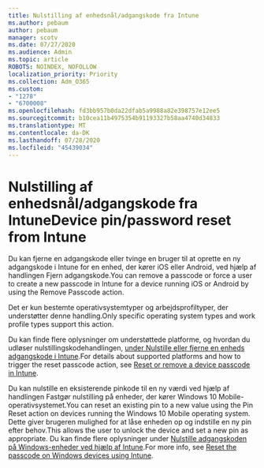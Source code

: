 ```yaml
---
title: Nulstilling af enhedsnål/adgangskode fra Intune
ms.author: pebaum
author: pebaum
manager: scotv
ms.date: 07/27/2020
ms.audience: Admin
ms.topic: article
ROBOTS: NOINDEX, NOFOLLOW
localization_priority: Priority
ms.collection: Adm_O365
ms.custom:
- "1278"
- "6700008"
ms.openlocfilehash: fd3bb957b0da22dfab5a9988a82e398757e12ee5
ms.sourcegitcommit: b10cea11b4975354b91193327b58aa4740d34833
ms.translationtype: MT
ms.contentlocale: da-DK
ms.lasthandoff: 07/28/2020
ms.locfileid: "45439034"
---
```

# <a name="device-pinpassword-reset-from-intune"></a><span data-ttu-id="195ab-102">Nulstilling af enhedsnål/adgangskode fra Intune</span><span class="sxs-lookup"><span data-stu-id="195ab-102">Device pin/password reset from Intune</span></span>

<span data-ttu-id="195ab-103">Du kan fjerne en adgangskode eller tvinge en bruger til at oprette en ny adgangskode i Intune for en enhed, der kører iOS eller Android, ved hjælp af handlingen Fjern adgangskode.</span><span class="sxs-lookup"><span data-stu-id="195ab-103">You can remove a passcode or force a user to create a new passcode in Intune for a device running iOS or Android by using the Remove Passcode action.</span></span>

<span data-ttu-id="195ab-104">Det er kun bestemte operativsystemtyper og arbejdsprofiltyper, der understøtter denne handling.</span><span class="sxs-lookup"><span data-stu-id="195ab-104">Only specific operating system types and work profile types support this action.</span></span>

<span data-ttu-id="195ab-105">Du kan finde flere oplysninger om understøttede platforme, og hvordan du udløser nulstillingskodehandlingen, [under Nulstille eller fjerne en enheds adgangskode i Intune](https://docs.microsoft.com/intune/device-passcode-reset).</span><span class="sxs-lookup"><span data-stu-id="195ab-105">For details about supported platforms and how to trigger the reset passcode action, see [Reset or remove a device passcode in Intune](https://docs.microsoft.com/intune/device-passcode-reset).</span></span>

<span data-ttu-id="195ab-106">Du kan nulstille en eksisterende pinkode til en ny værdi ved hjælp af handlingen Fastgør nulstilling på enheder, der kører Windows 10 Mobile-operativsystemet.</span><span class="sxs-lookup"><span data-stu-id="195ab-106">You can reset an existing pin to a new value using the Pin Reset action on devices running the Windows 10 Mobile operating system.</span></span> <span data-ttu-id="195ab-107">Dette giver brugeren mulighed for at låse enheden op og indstille en ny pin efter behov.</span><span class="sxs-lookup"><span data-stu-id="195ab-107">This allows the user to unlock the device and set a new pin as appropriate.</span></span> <span data-ttu-id="195ab-108">Du kan finde flere oplysninger under [Nulstille adgangskoden på Windows-enheder ved hjælp af Intune](https://docs.microsoft.com/intune/device-windows-pin-reset).</span><span class="sxs-lookup"><span data-stu-id="195ab-108">For more info, see [Reset the passcode on Windows devices using Intune](https://docs.microsoft.com/intune/device-windows-pin-reset).</span></span>